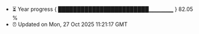- ⏳ Year progress { ████████████████████████▁▁▁▁▁▁ } 82.05 %
- ⏰ Updated on Mon, 27 Oct 2025 11:21:17 GMT

